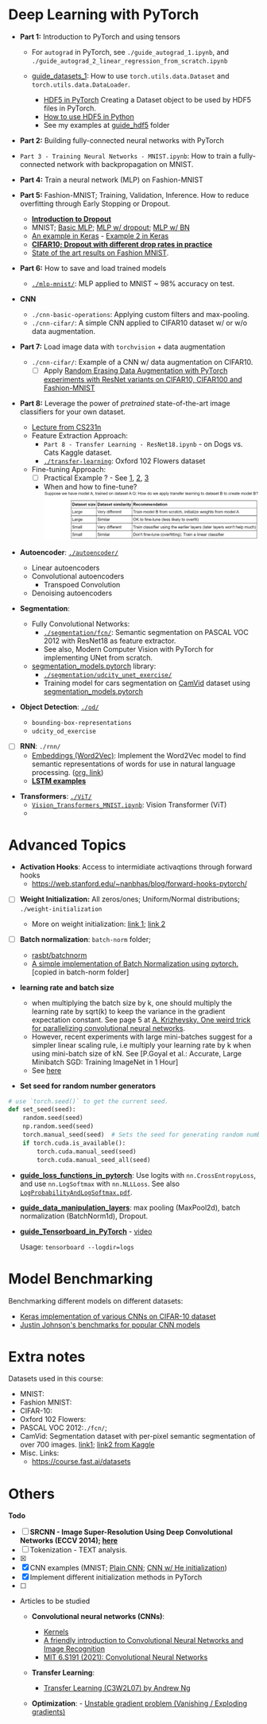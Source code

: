 # Deep Learning with PyTorch

* **Part 1:** Introduction to PyTorch and using tensors
	* For `autograd` in PyTorch, see `./guide_autograd_1.ipynb`, and `./guide_autograd_2_linear_regression_from_scratch.ipynb`

	* [guide_datasets_1](./guide_datasets_1.ipynb): How to use `torch.utils.data.Dataset` and `torch.utils.data.DataLoader`.
        * [HDF5 in PyTorch](https://github.com/ashkan-abbasi66/pytorch-hdf5/tree/master) Creating a Dataset object to be used by HDF5 files in PyTorch.
        * [How to use HDF5 in Python](https://www.pythonforthelab.com/blog/how-to-use-hdf5-files-in-python/)
        * See my examples at [guide_hdf5](./guide_hdf5) folder

* **Part 2:** Building fully-connected neural networks with PyTorch

* `Part 3 - Training Neural Networks - MNIST.ipynb`: How to train a fully-connected network with backpropagation on MNIST. 

* **Part 4:** Train a neural network (MLP) on Fashion-MNIST

* **Part 5:** Fashion-MNIST; Training, Validation, Inference. How to reduce overfitting through Early Stopping or Dropout.
  * [**Introduction to Dropout**](https://machinelearningmastery.com/dropout-for-regularizing-deep-neural-networks/)
  * MNIST; [Basic MLP](https://github.com/rasbt/deeplearning-models/blob/master/pytorch_ipynb/mlp/mlp-basic.ipynb); [MLP w/ dropout](https://github.com/rasbt/deeplearning-models/blob/master/pytorch_ipynb/mlp/mlp-dropout.ipynb); [MLP w/ BN](https://github.com/rasbt/deeplearning-models/blob/master/pytorch_ipynb/mlp/mlp-batchnorm.ipynb)
  * [An example in Keras](https://github.com/christianversloot/machine-learning-articles/blob/main/how-to-use-dropout-with-keras.md) - [Example 2 in Keras](./assets/Dropout_Example.pdf)
  * **[CIFAR10; Dropout with different drop rates in practice](https://medium.com/@amarbudhiraja/https-medium-com-amarbudhiraja-learning-less-to-learn-better-dropout-in-deep-machine-learning-74334da4bfc5)**
  * [State of the art results on Fashion MNIST](https://paperswithcode.com/sota/image-classification-on-fashion-mnist).

* **Part 6:** How to save and load trained models
	* [`./mlp-mnist/`](./mlp-mnist/): MLP applied to MNIST ~ 98% accuracy on test.

* **CNN** 
	*  `./cnn-basic-operations`: Applying custom filters and max-pooling.
	* `./cnn-cifar/`: A simple CNN applied to CIFAR10 dataset w/ or w/o data augmentation.

* **Part 7:** Load image data with `torchvision` + data augmentation

    * `./cnn-cifar/`: Example of a CNN w/ data augmentation on CIFAR10.
      * [ ] Apply [Random Erasing Data Augmentation with PyTorch experiments with ResNet variants on CIFAR10, CIFAR100 and Fashion-MNIST](https://github.com/zhunzhong07/Random-Erasing)

* **Part 8:** Leverage the power of *pretrained* state-of-the-art image classifiers for your own dataset.
  * [Lecture from CS231n](https://cs231n.github.io/transfer-learning/)
  * Feature Extraction Approach:
  	* `Part 8 - Transfer Learning - ResNet18.ipynb` - on Dogs vs. Cats Kaggle dataset.
  	* [`./transfer-learning`](./transfer-learning): Oxford 102 Flowers dataset
  * Fine-tuning Approach: 
  	* [ ] Practical Example ? - See [1](https://d2l.ai/chapter_computer-vision/fine-tuning.html), [2](https://www.tensorflow.org/tutorials/images/transfer_learning), [3](https://lisaong.github.io/mldds-courseware/03_TextImage/transfer-learning.slides.html)
  	* When and how to fine-tune?
  	![](./assets/when_how_fine_tuning.png)

* **Autoencoder**: [`./autoencoder/`](./autoencoder)
  * Linear autoencoders
  * Convolutional autoencoders
      * Transpoed Convolution
  * Denoising autoencoders

* **Segmentation**:
  * Fully Convolutional Networks:
    * [`./segmentation/fcn/`](./segmentation/fcn/): Semantic segmentation on PASCAL VOC 2012 with ResNet18 as feature extractor.
    * See also, Modern Computer Vision with PyTorch for implementing UNet from scratch.
  * [segmentation_models.pytorch](https://github.com/qubvel/segmentation_models.pytorch) library:
    * [`./segmentation/udcity_unet_exercise/`](./segmentation/udcity_unet_exercise/)
    * Training model for cars segmentation on [CamVid](http://mi.eng.cam.ac.uk/research/projects/VideoRec/CamVid/) dataset using [segmentation_models.pytorch](https://github.com/qubvel/segmentation_models.pytorch/blob/master/examples/cars%20segmentation%20(camvid).ipynb)

* **Object Detection**: [`./od/`](./od)
  * `bounding-box-representations`
  * `udcity_od_exercise`

* [ ] **RNN**: `./rnn/`
  * [Embeddings (Word2Vec)](./rnn/word2vec-embeddings): Implement the Word2Vec model to find semantic representations of words for use in natural language processing. ([org. link](https://github.com/udacity/deep-learning-v2-pytorch/tree/master/word2vec-embeddings))
  * **[LSTM examples](./rnn/lstm-1)**

* **Transformers**: [`./ViT/`](./ViT)
  * [`Vision_Transformers_MNIST.ipynb`](`./ViT/Vision_Transformers_MNIST.ipynb`): Vision Transformer (ViT)
  * 

    
# Advanced Topics

* **Activation Hooks**: Access to intermidiate activaqtions through forward hooks
  * https://web.stanford.edu/~nanbhas/blog/forward-hooks-pytorch/


* [ ] **Weight Initialization:** All zeros/ones; Uniform/Normal distributions; `./weight-initialization`
  * More on weight initialization: [link 1](https://uvadlc-notebooks.readthedocs.io/en/latest/tutorial_notebooks/tutorial4/Optimization_and_Initialization.html#How-to-find-appropriate-initialization-values); [link 2](https://www.askpython.com/python-modules/initialize-model-weights-pytorch)


* [ ] **Batch normalization**: `batch-norm` folder; 
  * [rasbt/batchnorm](../rasbt-intro-to-DL/L11/code/batchnorm.ipynb)
  * [A simple implementation of Batch Normalization using pytorch.](https://github.com/Johann-Huber/batchnorm_pytorch) [copied in batch-norm folder]


* **learning rate and batch size**
  - when multiplying the batch size by k, one should multiply the learning rate by sqrt(k) to keep the variance in the gradient expectation constant. See page 5 at [A. Krizhevsky. One weird trick for parallelizing convolutional neural networks](https://arxiv.org/abs/1404.5997).
  - However, recent experiments with large mini-batches suggest for a simpler linear scaling rule, i.e multiply your learning rate by k when using mini-batch size of kN. See [P.Goyal et al.: Accurate, Large Minibatch SGD: Training ImageNet in 1 Hour]
  - See [here](https://stackoverflow.com/questions/53033556/how-should-the-learning-rate-change-as-the-batch-size-change)


* **Set seed for random number generators**
```python
# use `torch.seed()` to get the current seed.
def set_seed(seed):
    random.seed(seed)
    np.random.seed(seed)
    torch.manual_seed(seed)  # Sets the seed for generating random numbers.
    if torch.cuda.is_available():
        torch.cuda.manual_seed(seed)
        torch.cuda.manual_seed_all(seed)
```


* **[guide_loss_functions_in_pytorch](./guide_loss_functions_in_pytorch.ipynb)**: Use logits with `nn.CrossEntropyLoss`, and use `nn.LogSoftmax` with `nn.NLLLoss`. See also [`LogProbabilityAndLogSoftmax.pdf`](./assets/LogProbabilityAndLogSoftmax.pdf).


* **[guide_data_manipulation_layers](./guide_data_manipulation_layers.ipynb)**: max pooling (MaxPool2d), batch normalization (BatchNorm1d), Dropout.


* **[guide_Tensorboard_in_PyTorch](./guide_Tensorboard_in_PyTorch.ipynb)** - [video](https://www.youtube.com/watch?v=6CEld3hZgqc&list=PL_lsbAsL_o2CTlGHgMxNrKhzP97BaG9ZN&index=5)

  Usage: `tensorboard --logdir=logs`



# Model Benchmarking

Benchmarking different models on different datasets:

- [Keras implementation of various CNNs on CIFAR-10 dataset](https://github.com/BIGBALLON/cifar-10-cnn)
- [Justin Johnson's benchmarks for popular CNN models](https://github.com/jcjohnson/cnn-benchmarks)



# Extra notes

Datasets used in this course:
* MNIST:
* Fashion MNIST:
* CIFAR-10:
* Oxford 102 Flowers:
* PASCAL VOC 2012:`./fcn/`; 
* CamVid: Segmentation dataset with per-pixel semantic segmentation of over 700 images. [link1](https://s3.amazonaws.com/fast-ai-imagelocal/camvid.tgz); [link2 from Kaggle](https://www.kaggle.com/datasets/carlolepelaars/camvid)
* Misc. Links:
	* https://course.fast.ai/datasets



# Others

**Todo**
- [ ] **SRCNN - Image Super-Resolution Using Deep Convolutional Networks (ECCV 2014); [here](https://github.com/yjn870/SRCNN-pytorch)**
- [ ] Tokenization - TEXT analysis.
- [x] 
- [x] CNN examples (MNIST; [Plain CNN](https://github.com/rasbt/deeplearning-models/blob/master/pytorch_ipynb/cnn/cnn-basic.ipynb); [CNN w/ He initialization](https://github.com/rasbt/deeplearning-models/blob/master/pytorch_ipynb/cnn/cnn-he-init.ipynb))
- [x] Implement different initialization methods in PyTorch 
- [ ] 



* Articles to be studied
    * **Convolutional neural networks (CNNs)**:
        - [Kernels](https://setosa.io/ev/image-kernels/)
        - [A friendly introduction to Convolutional Neural Networks and Image Recognition](https://www.youtube.com/watch?v=2-Ol7ZB0MmU)
        - [MIT 6.S191 (2021): Convolutional Neural Networks](https://www.youtube.com/watch?v=AjtX1N_VT9E)

    * **Transfer Learning**:
        - [Transfer Learning (C3W2L07) by Andrew Ng](https://www.youtube.com/watch?v=yofjFQddwHE)

    * **Optimization**:
          - [Unstable gradient problem (Vanishing / Exploding gradients)](http://neuralnetworksanddeeplearning.com/chap5.html)

